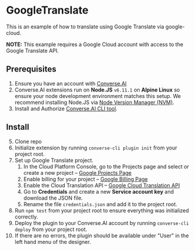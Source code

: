 # GoogleTranslate
This is an example of how to translate using Google Translate via google-cloud.

**NOTE:** This example requires a Google Cloud account with access to the Google Translate API.

## Prerequisites
1. Ensure you have an account with [Converse.AI](http://www.converse.ai/)
2. Converse.AI extensions run on **Node.JS** `v6.11.1` on **Alpine Linux** so ensure your node development environment matches this setup. We recommend installing Node.JS via [Node Version Manager (NVM)](https://github.com/creationix/nvm).
3. Install and Authorize [Converse.AI CLI tool](https://dash.readme.io/project/converseai/v2/docs/converse-ai-cli).

## Install
5. Clone repo
6. Initialize extension by running `converse-cli plugin init` from your project root.
7. Set up Google Translate project.
    1. In the Cloud Platform Console, go to the Projects page and select or create a new project – [Google Projects Page](https://console.cloud.google.com/project)
    2. Enable billing for your project – [Google Billing Page](https://support.google.com/cloud/answer/6293499#enable-billing)
    3. Enable the Cloud Translation API – [Google Cloud Translation API](https://console.cloud.google.com/flows/enableapi?apiid=translation.googleapis.com)
    4. Go to **Credentials** and create a new **Service account key** and download the JSON file. 
    5. Rename the file `credentials.json` and add it to the project root.
8. Run `npm test` from your project root to ensure everything was initialized correctly.
9. Deploy the plugin to your Converse.AI account by running `converse-cli deploy` from your project root.
10. If there are no errors, the plugin should be available under "User" in the left hand menu of the designer.

